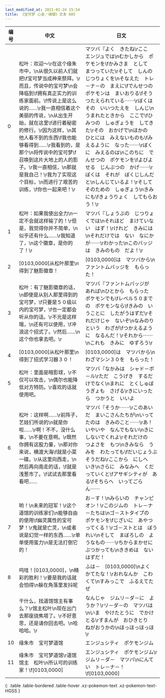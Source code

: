 ```yaml
---
last_modified_at: 2021-01-24 15:54
title: 《宝可梦 心金／魂银》文本 605
---
```

| 编号 | 中文 | 日文 |
| ---- | ---- | ---- |
| 0 | 松叶：欢迎～\r在这个缘朱市中，\n从很久以前人们就把\f宝可梦当成神来祭拜。\r而且，传说中的宝可梦\n会降临到\f拥有真正实力的训练家面前。\f传说上是这么说的……\r我一直相信着这个美丽的传说，\n从出生开始，就在这里\f进行着秘密的修行。\r因为这样，\n其他人看不到的东西\f我也能够看得到……\r我看到的，是那个\n将传说中的宝可梦\f召唤到这片大地上的人的影子。\r我一直相信，\n那就是我自己！\r我为了实现这个目标，\n而进行了艰苦的训练，\f你也一起来吧！\r | マツバ『よく　きたね\rここ　エンジュでは\nむかしから　ポケモンを\fかみさま　として　まつっていた\rそして　しんの　じつりょくを\nそなえた　トレ－ナ－の　まえに\fでんせつの　ポケモンは　まいおりる\fそう　つたえられている⋯⋯\rぼくは　その　いいつたえを　しんじ\nうまれたときから　ここで\fひみつの　しゅぎょうを　してきた\rその　おかげで\nほかの　ひとには　みえないものも\fみえるように　なった⋯⋯\rぼくに　みえるのは\nこのちに　でんせつの　ポケモンを\fよびよせる　じんぶつの　かげ⋯⋯\rぼくは　それが　ぼくじしんだと\nしんじているよ！\rそして　そのための　しゅぎょう\nきみ　にも\fきょうりょく　してもらおう！\r |
| 1 | 松叶：如果我使出全力\n一定不会就这样输了的！\r但是，我觉得你并不简单，\n似乎还有什么……\r我知道了，\n这个徽章，是你的了！\r | マツバ『しょうぶの　じつりょくでは\nそれほど　まけていない　はず！\rけれど　きみには\nそれだけでは　ない　なにかが⋯⋯\rわかった\nこのバッジは　きみのもの　だよ！\r |
| 2 | [0103,0000]从松叶那里\n得到了魅影徽章！ | [0103,0000]は　マツバから\nファントムバッジを　もらった！ |
| 3 | 松叶：有了魅影徽章的话，\n即使是从别人那里得到的宝可梦，\f只要是５０级以内的宝可梦，\f也一定都会听从你的话。\r不光是这样哦，\n还有可以使用，\f冲浪这个招式了。\r然后……\n这个你也拿去吧。\r | マツバ『ファントムバッジが　あれば\nひとから　もらった　ポケモンでも\fレベル５０までの　ポケモンなら\fきみの　いうことに　したがうはずだ\rそれだけじゃ　ないぞ\nなみのり　という　わざが\fつかえるように　なるんだ！\rそれから⋯⋯\nこれも　きみに　ゆずろう\r |
| 4 | [0103,0000]从松叶那里\n得到了招式学习器３０！ | [0103,0000]は　マツバから\nわざマシン３０を　もらった！ |
| 5 | 松叶：里面是暗影球，\r不仅可以攻击，\n偶尔也能降低对方特防。\r喜欢的话就使用吧。 | マツバ『なかみは　シャド－ボ－ル\rただ　こうげき　するだけでなく\nまれに　とくしゅぼうぎょも　さげる\rきにいったら　つかうと　いいよ |
| 6 | 松叶：这样啊……\r前阵子，艺妓们所说的\n就是你啦……\r啊！不不，没什么事，\n不要在意啊。\r既然你拥有这股力量，\n那对你来说，横渡大海\f就是小菜一碟。\r从这里向西走，\n然后再向南走的话，\f就是浅葱市了。\f试试去那里看看吧…… | マツバ『そうか⋯⋯\rこのあいだ　まいこさんたちが\nいってたのは　きみのこと⋯⋯\rあ！　いやいや　なんでもない\nきにしないでくれよ\rそれだけの　つよさを　もつ\nきみなら　うみを　わたっても\fだいじょうぶそうだね\rここから　にしへ　いき\nさらに　みなみへ　くだっていくと\fアサギシティが　ある\fそちらへ　いってごらん⋯⋯ |
| 7 | 哟！\n未来的冠军！\r这个道馆的训练家们\n能够自由的使用\f幽灵属性的宝可梦！\r鬼就是亡灵，\n或者说是幻觉一样的东西……\r单单使用蛮力\n是无法打倒它的！ | お－す！\nみらいの　チャンピオン！\rこのジムの　トレ－ナ－たちは\nゴ－ストタイプの　ポケモンを\fじざいに　あやつってくる！\rゴ－ストとは　ぼうれい\nそして　まぼろしの　ようなもの⋯⋯\rちからまかせに　ぶつかっても\nききめは　ないはずだ！ |
| 8 | 呜哇！[0103,0000]，\n精彩的胜利！\r要是我的话就会怕得\n躲在角落里发抖呢 | ふは－　[0103,0000]\nよく　かてたな！\rおれなんか　こわくて\nすみっこで　ふるえてたぜ |
| 9 | 干什么，找道馆馆主有事么？\r馆主松叶\n现在出门去那座烧焦塔了。\r不好意思，还是请你回去吧。\n哈哈哈。\r | なんじゃ　ジムリ－ダ－に　ようか？\rリ－ダ－の　マツバは\nいま　やけたとうに　でかけとる\rすまんが　おひきとり　ねがおうかの\nほっほっほっほ\r |
| 10 | 缘朱市　宝可梦道馆 | エンジュシティ　ポケモンジム |
| 11 | 缘朱市　宝可梦道馆\r道馆馆主　松叶\n所认可的训练家！\f[0103,0000] | エンジュシティ　ポケモンジム\rジムリ－ダ－　マツバ\nにんてい　トレ－ナ－！\f[0103,0000] |
{: .table .table-bordered .table-hover .xz-pokemon-text .xz-pokemon-text-HGSS }